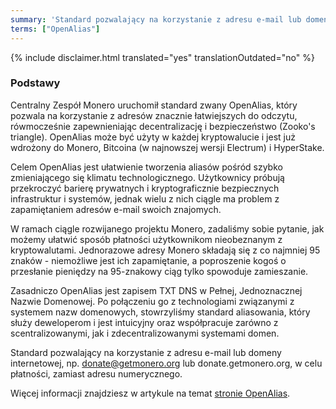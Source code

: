 ```yaml
---
summary: 'Standard pozwalający na korzystanie z adresu e-mail lub domeny internetowej, np. donate@getmonero.org lub donate.getmonero.org, w celu płatności, zamiast adresu numerycznego'
terms: ["OpenAlias"]
---
```


{% include disclaimer.html translated="yes" translationOutdated="no" %}

### Podstawy

Centralny Zespół Monero uruchomił standard zwany OpenAlias, który pozwala na
korzystanie z adresów znacznie łatwiejszych do odczytu, rówmocześnie
zapewnieniając decentralizację i bezpieczeństwo (Zooko's
triangle). OpenAlias może być użyty w każdej kryptowalucie i jest już
wdrożony do Monero, Bitcoina (w najnowszej wersji Electrum) i HyperStake.

Celem OpenAlias jest ułatwienie tworzenia aliasów pośród szybko
zmieniającego się klimatu technologicznego. Użytkownicy próbują przekroczyć
barierę prywatnych i kryptograficznie bezpiecznych infrastruktur i systemów,
jednak wielu z nich ciągle ma problem z zapamiętaniem adresów e-mail swoich
znajomych.

W ramach ciągle rozwijanego projektu Monero, zadaliśmy sobie pytanie, jak możemy ułatwić sposób płatności użytkownikom nieobeznanym z kryptowalutami. Jednorazowe adresy Monero składają się z co najmniej 95 znaków - niemożliwe jest ich zapamiętanie, a poproszenie kogoś o przesłanie pieniędzy na 95-znakowy ciąg tylko spowoduje zamieszanie.

Zasadniczo OpenAlias jest zapisem TXT DNS w Pełnej, Jednoznacznej Nazwie
Domenowej. Po połączeniu go z technologiami związanymi z systemem nazw
domenowych, stowrzyliśmy standard aliasowania, który służy deweloperom i
jest intuicyjny oraz współpracuje zarówno z scentralizowanymi, jak i
zdecentralizowanymi systemami domen.

Standard pozwalający na korzystanie z adresu e-mail lub domeny internetowej,
np. donate@getmonero.org lub donate.getmonero.org, w celu płatności, zamiast
adresu numerycznego.

Więcej informacji znajdziesz w artykule na temat [stronie
OpenAlias](https://openalias.org).

